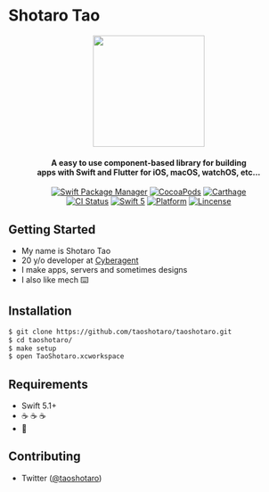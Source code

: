 # Shotaro Tao

<p align="center">
<img src="https://avatars3.githubusercontent.com/u/12542163" width=200>
</p>

<H4 align="center">
A easy to use component-based library for building</br>apps with Swift and Flutter for iOS, macOS, watchOS, etc...</br>
</H4>

<p align="center">
  <a href="https://swift.org/package-manager"><img alt="Swift Package Manager" src="https://img.shields.io/badge/SwiftPM-compatible-yellowgreen.svg"/></a>
  <a href="https://cocoapods.org"><img alt="CocoaPods" src="https://img.shields.io/badge/cocoapods-compatible-orange.svg"/></a>
  <a href="https://github.com/Carthage/Carthage"><img alt="Carthage" src="https://img.shields.io/badge/Carthage-compatible-yellow.svg"/></a>
</br>
  <a href="https://github.com/ra1028/Carbon/actions"><img alt="CI Status" src="https://github.com/ra1028/Carbon/workflows/GitHub%20Actions/badge.svg"/></a>
  <a href="https://developer.apple.com/swift"><img alt="Swift 5" src="https://img.shields.io/badge/language-Swift 5-orange.svg"/></a>
  <a href="https://developer.apple.com/"><img alt="Platform" src="http://img.shields.io/badge/platform-iOS%20%7C%20tvOS%20%7C%20macOS%20%7C%20watchOS-green.svg"/></a>
  <a href="https://github.com/taoshotaro/taoshotaro/blob/master/LICENSE"><img alt="Lincense" src="https://img.shields.io/badge/License-Apache%202.0-black.svg"/></a>
</p>

## Getting Started

- My name is Shotaro Tao
- 20 y/o developer at [Cyberagent](https://www.cyberagent.co.jp/)
- I make apps, servers and sometimes designs
- I also like mech ⌨️

## Installation

```sh
$ git clone https://github.com/taoshotaro/taoshotaro.git
$ cd taoshotaro/
$ make setup
$ open TaoShotaro.xcworkspace
```

## Requirements

- Swift 5.1+
- ☕ ☕ ☕
- 🍬

## Contributing

- Twitter ([@taoshotaro](https://twitter.com/taoshotaro))
